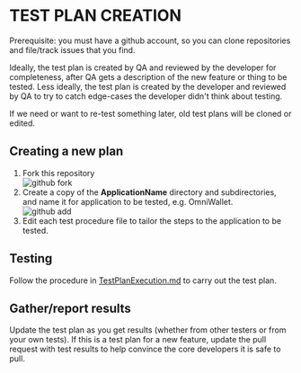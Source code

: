 TEST PLAN CREATION
==

Prerequisite: you must have a github account, so you can clone repositories and file/track issues that you find.

Ideally, the test plan is created by QA and reviewed by the developer
for completeness, after QA gets a description of the new feature or
thing to be tested. Less ideally, the test plan is created by the
developer and reviewed by QA to try to catch edge-cases the developer
didn't think about testing.

If we need or want to re-test something later, old test
plans will be cloned or edited.

Creating a new plan
--

1. Fork this repository<br/>
  ![github fork](https://copy.com/2laWomE4VjAj)
2. Create a copy of the **ApplicationName** directory and subdirectories, and name it for application to be tested, e.g. OmniWallet.<br/>
  ![github add](https://copy.com/IWYNSeKhu3XA)
3. Edit each test procedure file to tailor the steps to the application to be tested.

Testing
--

Follow the procedure in [TestPlanExecution.md](TestPlanExecution.md) to carry out the test plan.

Gather/report results
--

Update the test plan as you get results (whether from other testers or from your own tests).
If this is a test plan for a new feature, update the pull request with test results to help
convince the core developers it is safe to pull.
